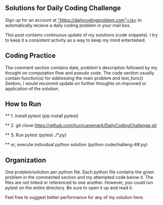## Solutions for Daily Coding Challenge

Sign up for an account at <a href>"https://dailycodingproblem.com"</a> to automatically receive  a daily coding problem in your mail box.


This post contains continuous update of my solutions (code snippets).  I try to keep it a consistent activity as a way to keep my mind entertained.  

## Coding Practice

The comment section contains date, problem's description followed by my thought on computation flow and pseudo code.
The code section usually contain function(s) for addressing the main problem and test_func()
Seldom, I would recommit update on further thoughts on improved or application of the solution.


## How to Run

** 1.  Install pytest (pip install  pytest)

** 2.  git clone https://github.com/hurricanemark/DailyCodingChallenge.git

** 3.  Run pytest (pytest ./*.py)

**     or, execute individual python solution (python codechalleng-##.py)

## Organization

One problem/solution per python file.
Each python file contains the given problem in the commented section and my attempted code below it.  The files are not linked or referenced to one another.  However, you could run pytest on the entire directory.  Be sure to open it up and read it.  

Feel free to suggest better performance for any of my solution here.
